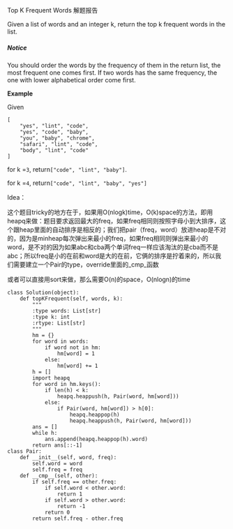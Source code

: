 Top K Frequent Words 解题报告

Given a list of words and an integer k, return the top k frequent words in the list.

##### Notice

You should order the words by the frequency of them in the return list, the most frequent one comes first. If two words has the same frequency, the one with lower alphabetical order come first.

**Example**

Given

```
[
    "yes", "lint", "code",
    "yes", "code", "baby",
    "you", "baby", "chrome",
    "safari", "lint", "code",
    "body", "lint", "code"
]

```

for k =`3`, return`["code", "lint", "baby"]`.

for k =`4`, return`["code", "lint", "baby", "yes"]`

Idea：

这个题目tricky的地方在于，如果用O\(nlogk\)time，O\(k\)space的方法，即用heapq来做：题目要求返回最大的freq，如果freq相同则按照字母小到大排序，这个跟heap里面的自动排序是相反的；我们把pair（freq，word）放进heap是不对的，因为是minheap每次弹出来最小的freq，如果freq相同则弹出来最小的word，是不对的因为如果abc和cba两个单词freq一样应该淘汰的是cba而不是abc；所以freq是小的在前和word是大的在前，它俩的排序是拧着来的，所以我们需要建立一个Pair的type，override里面的_cmp_函数

或者可以直接用sort来做，那么需要O\(n\)的space，O\(nlogn\)的time

```
class Solution(object):
    def topKFrequent(self, words, k):
        """
        :type words: List[str]
        :type k: int
        :rtype: List[str]
        """
        hm = {}
        for word in words:
            if word not in hm:
                hm[word] = 1
            else:
                hm[word] += 1
        h = []
        import heapq
        for word in hm.keys():
            if len(h) < k:
                heapq.heappush(h, Pair(word, hm[word]))
            else:
                if Pair(word, hm[word]) > h[0]:
                    heapq.heappop(h)
                    heapq.heappush(h, Pair(word, hm[word]))
        ans = []
        while h:
            ans.append(heapq.heappop(h).word)
        return ans[::-1]
class Pair:
    def __init__(self, word, freq):
        self.word = word
        self.freq = freq
    def __cmp__(self, other):
        if self.freq == other.freq:
            if self.word < other.word:
                return 1
            if self.word > other.word:
                return -1
            return 0
        return self.freq - other.freq
```



